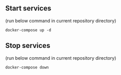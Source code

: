 
## Start services

(run below command in current repository directory)

```
docker-compose up -d
```

## Stop services

(run below command in current repository directory)

```
docker-compose down
```
